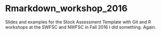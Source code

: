 # Rmarkdown_workshop_2016
Slides and examples for the Stock Assessment Template with Git and R workshops at the SWFSC and NWFSC in Fall 2016
I did something.
Again.